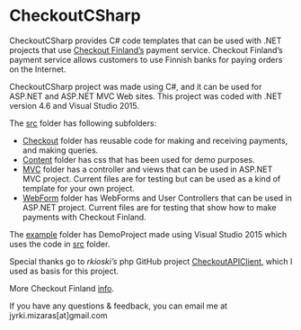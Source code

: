 # CheckoutCSharp

CheckoutCSharp provides C# code templates that can be used with .NET projects that use [Checkout Finland’s](https://checkout.fi/) payment service. Checkout Finland’s payment service allows customers to use Finnish banks for paying orders on the Internet.

CheckoutCSharp project was made using C#, and it can be used for ASP.NET and ASP.NET MVC Web sites. This project was coded with .NET version 4.6 and Visual Studio 2015.

The [src](../master/src) folder has following subfolders:

* [Checkout](../master/src/Checkout) folder has reusable code for making and receiving payments, and making queries.
* [Content](../master/src/Content) folder has css that has been used for demo purposes.
* [MVC](../master/src/MVC) folder has a controller and views that can be used in ASP.NET MVC project. Current files are for testing but can be used as a kind of template for your own project.
* [WebForm](../master/src/WebForm) folder has WebForms and User Controllers that can be used in ASP.NET project. Current files are for testing that show how to make payments with Checkout Finland.


The [example](../master/example) folder has DemoProject made using Visual Studio 2015 which uses the code in [src](/../master/src) folder.

Special thanks go to *rkioski’s* php GitHub project [CheckoutAPIClient](https://github.com/rkioski/CheckoutAPIClient),  which I used as basis for this project. 

More Checkout Finland [info](https://checkout.fi/materiaalit/tekninen-materiaali/). 

If you have any questions & feedback, you can email me at jyrki.mizaras[at]gmail.com

